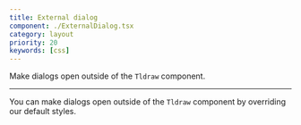 ```yaml
---
title: External dialog
component: ./ExternalDialog.tsx
category: layout
priority: 20
keywords: [css]
---
```


Make dialogs open outside of the `Tldraw` component.

---

You can make dialogs open outside of the `Tldraw` component by overriding our default styles.
